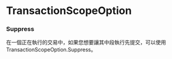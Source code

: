 # TransactionScopeOption


### Suppress

在一個正在執行的交易中，如果您想要讓其中段執行先提交，可以使用 TransactionScopeOption.Suppress。


